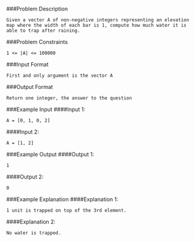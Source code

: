 ###Problem Description
```
Given a vector A of non-negative integers representing an elevation map where the width of each bar is 1, compute how much water it is able to trap after raining.
```


###Problem Constraints
```
1 <= |A| <= 100000
```



###Input Format
```
First and only argument is the vector A
```



###Output Format
```
Return one integer, the answer to the question
```



###Example Input
####Input 1:

```
A = [0, 1, 0, 2]
```
####Input 2:

```
A = [1, 2]
```


###Example Output
####Output 1:

```
1
```
####Output 2:

```
0
```


###Example Explanation
####Explanation 1:

```
1 unit is trapped on top of the 3rd element.
```
####Explanation 2:

```
No water is trapped.
```